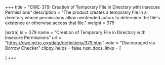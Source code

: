 +++
title = "CWE-379: Creation of Temporary File in Directory with Insecure Permissions"
description	= "The product creates a temporary file in a directory whose permissions allow unintended actors to determine the file's existence or otherwise access that file."
weight = 379

[extra]
id = 379
name = "Creation of Temporary File in Directory with Insecure Permissions"
url = "https://cwe.mitre.org/data/definitions/379.html"
vote = "Discouraged via Borrow Checker"
clippy_helps = false
rust_docs_links = [
	
]
+++

